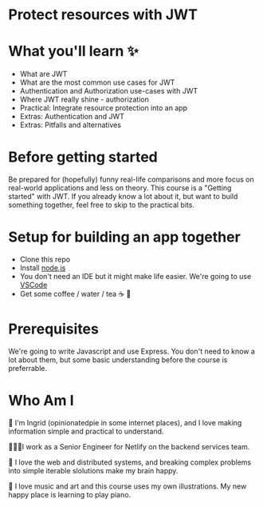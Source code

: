 # Protect resources with JWT

# What you'll learn ✨ 
* What are JWT 
* What are the most common use cases for JWT 
* Authentication and Authorization use-cases with JWT
* Where JWT really shine - authorization 
* Practical: Integrate resource protection into an app
* Extras: Authentication and JWT 
* Extras: Pitfalls and alternatives

# Before getting started
Be prepared for (hopefully) funny real-life comparisons and more focus on real-world applications and less on theory. This course is a "Getting started" with JWT. If you already know a lot about it, but want to build something together, feel free to skip to the practical bits. 

# Setup for building an app together
- Clone this repo
- Install [node.js](https://nodejs.org/en/)
- You don't need an IDE but it might make life easier. We're going to use [VSCode](https://code.visualstudio.com/)
- Get some coffee / water / tea ☕️ 🥤

# Prerequisites
We're going to write Javascript and use Express. You don't need to know a lot about them, but some basic understanding before the course is preferrable. 

# Who Am I 

🌊 I'm Ingrid (opinionatedpie in some internet places), and I love making information simple and practical to understand. 

👩🏻‍💻I work as a Senior Engineer for Netlify on the backend services team. 

💖 I love the web and distributed systems, and breaking complex problems into simple iterable slolutions make my brain happy. 

🎹 I love music and art and this course uses my own illustrations. My new happy place is learning to play piano. 

